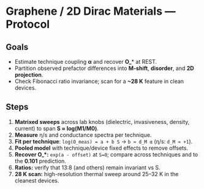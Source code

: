 # Graphene / 2D Dirac Materials — Protocol

## Goals
- Estimate technique coupling **α** and recover **O\_*** at REST.
- Partition observed prefactor differences into **M-shift**, **disorder**, and **2D projection**.
- Check Fibonacci ratio invariance; scan for a **~28 K** feature in clean devices.

## Steps
1. **Matrixed sweeps** across lab knobs (dielectric, invasiveness, density, current) to span **S ≈ log(M1/M0)**.
2. **Measure** η/s and conductance spectra per technique.
3. **Fit per technique**: `log(O_meas) = a + b S` → `b ≈ d_M α` (η/s: `d_M ≈ +1`).
4. **Pooled model** with technique/device fixed effects to remove offsets.
5. **Recover O_*:** `exp(a - offset)` at `S=0`; compare across techniques and to the **0.101** prediction.
6. **Ratios:** verify that 13:8 (and others) remain invariant vs S.
7. **28 K scan:** high-resolution thermal sweep around 25–32 K in the cleanest devices.

